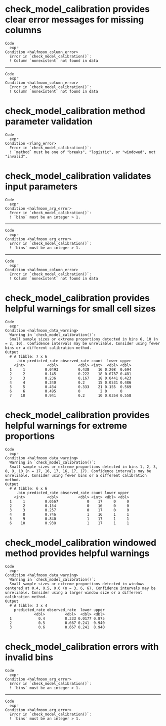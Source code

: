 # check_model_calibration provides clear error messages for missing columns

    Code
      expr
    Condition <halfmoon_column_error>
      Error in `check_model_calibration()`:
      ! Column `nonexistent` not found in data

---

    Code
      expr
    Condition <halfmoon_column_error>
      Error in `check_model_calibration()`:
      ! Column `nonexistent` not found in data

# check_model_calibration method parameter validation

    Code
      expr
    Condition <rlang_error>
      Error in `check_model_calibration()`:
      ! `method` must be one of "breaks", "logistic", or "windowed", not "invalid".

# check_model_calibration validates input parameters

    Code
      expr
    Condition <halfmoon_arg_error>
      Error in `check_model_calibration()`:
      ! `bins` must be an integer > 1.

---

    Code
      expr
    Condition <halfmoon_arg_error>
      Error in `check_model_calibration()`:
      ! `bins` must be an integer > 1.

---

    Code
      expr
    Condition <halfmoon_column_error>
      Error in `check_model_calibration()`:
      ! Column `nonexistent` not found in data

# check_model_calibration provides helpful warnings for small cell sizes

    Code
      expr
    Condition <halfmoon_data_warning>
      Warning in `check_model_calibration()`:
      Small sample sizes or extreme proportions detected in bins 6, 10 (n = 2, 10). Confidence intervals may be unreliable. Consider using fewer bins or a different calibration method.
    Output
      # A tibble: 7 x 6
         .bin predicted_rate observed_rate count  lower upper
        <int>          <dbl>         <dbl> <int>  <dbl> <dbl>
      1     1         0.0493         0.438    16 0.208  0.694
      2     2         0.145          0.222    18 0.0737 0.481
      3     3         0.236          0.167    18 0.0441 0.423
      4     4         0.340          0.2      15 0.0531 0.486
      5     5         0.434          0.333    21 0.155  0.569
      6     6         0.495          0         2 0      0    
      7    10         0.941          0.2      10 0.0354 0.558

# check_model_calibration provides helpful warnings for extreme proportions

    Code
      expr
    Condition <halfmoon_data_warning>
      Warning in `check_model_calibration()`:
      Small sample sizes or extreme proportions detected in bins 1, 2, 3, 8, 9, 10 (n = 17, 16, 17, 16, 17, 17). Confidence intervals may be unreliable. Consider using fewer bins or a different calibration method.
    Output
      # A tibble: 6 x 6
         .bin predicted_rate observed_rate count lower upper
        <int>          <dbl>         <dbl> <int> <dbl> <dbl>
      1     1         0.0567             0    17     0     0
      2     2         0.154              0    16     0     0
      3     3         0.257              0    17     0     0
      4     8         0.746              1    16     1     1
      5     9         0.840              1    17     1     1
      6    10         0.938              1    17     1     1

# check_model_calibration windowed method provides helpful warnings

    Code
      expr
    Condition <halfmoon_data_warning>
      Warning in `check_model_calibration()`:
      Small sample sizes or extreme proportions detected in windows centered at 0.4, 0.5, 0.6 (n = 3, 6, 6). Confidence intervals may be unreliable. Consider using a larger window size or a different calibration method.
    Output
      # A tibble: 3 x 4
        predicted_rate observed_rate  lower upper
                 <dbl>         <dbl>  <dbl> <dbl>
      1            0.4         0.333 0.0177 0.875
      2            0.5         0.667 0.241  0.940
      3            0.6         0.667 0.241  0.940

# check_model_calibration errors with invalid bins

    Code
      expr
    Condition <halfmoon_arg_error>
      Error in `check_model_calibration()`:
      ! `bins` must be an integer > 1.

---

    Code
      expr
    Condition <halfmoon_arg_error>
      Error in `check_model_calibration()`:
      ! `bins` must be an integer > 1.

